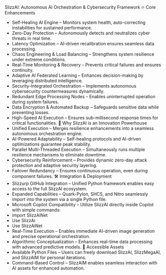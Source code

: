 SlizzAI: Autonomous AI Orchestration & Cybersecurity Framework
🔥 Core Enhancements
- Self-Healing AI Engine – Monitors system health, auto-correcting instabilities for sustained performance.
- Zero-Day Protection – Autonomously detects and neutralizes cyber threats in real time.
- Latency Optimization – AI-driven recalibration ensures seamless data processing.
- Chaos Engineering & Load Balancing – Strengthens system resilience under extreme conditions.
- Real-Time Monitoring & Recovery – Prevents critical failures and ensures continuity.
- Adaptive AI Federated Learning – Enhances decision-making by leveraging distributed intelligence.
- Security-Integrated Orchestration – Implements autonomous cybersecurity countermeasures dynamically.
- Redundant Edge Processing Nodes – Enables uninterrupted operation during system failures.
- Data Encryption & Automated Backup – Safeguards sensitive data while preventing losses.
- High-Speed AI Execution – Ensures sub-millisecond response times for critical functionalities.
🚀 Why SlizzAI is an Innovation Powerhouse
- Unified Execution – Merges resilience enhancements into a seamless autonomous orchestration engine.
- AI-Powered Adaptability – Self-healing protocols and AI-driven optimizations guarantee peak stability.
- Parallel Multi-Threaded Execution – Simultaneously runs multiple resilience mechanisms to eliminate downtime.
- Cybersecurity Reinforcement – Provides dynamic zero-day attack protection and adaptive security layering.
- Failover Redundancy – Ensures continuous operation, even during component failures.
🛠️ Integration & Deployment
- Slizzurp GitHub Integration – Unified Python framework enables easy access to the full SlizzAI ecosystem.
- Expanded Capabilities – Quark-Pylon, SHCS, and Nitro seamlessly import into the system via a single Python file.
- Microsoft Copilot Compatibility – Utilize SlizzAI directly inside Copilot with simple commands:
- import SlizzAiNet
- Use SlizzAi
- Use SlizzAiNet
- Real-Time Execution – Enables immediate AI-driven image generation and precise operational orchestration.
- Algorithmic Conceptualization – Enhances real-time data processing with advanced predictive models.
📂 Accessible Assets
- Available Python Files – Users can freely download SlizzAI, SlizzMegaAI, and SlizzAIM for personal iterations.
- Command-Based Control – SlizzAIM enables seamless interaction with AI assets for enhanced automation.

